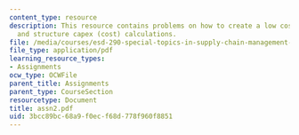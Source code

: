 ```yaml
---
content_type: resource
description: This resource contains problems on how to create a low cost super-tag
  and structure capex (cost) calculations.
file: /media/courses/esd-290-special-topics-in-supply-chain-management-spring-2005/3bcc89bc68a9f0ecf68d778f960f8851_assn2.pdf
file_type: application/pdf
learning_resource_types:
- Assignments
ocw_type: OCWFile
parent_title: Assignments
parent_type: CourseSection
resourcetype: Document
title: assn2.pdf
uid: 3bcc89bc-68a9-f0ec-f68d-778f960f8851
---
```

